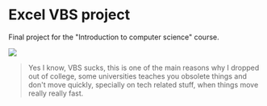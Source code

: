 # Excel VBS project

Final project for the "Introduction to computer science" course.

![](https://cl.ly/051Y2y2L443t/Screen%20Shot%202017-02-16%20at%204.26.13%20PM.png)

> Yes I know, VBS sucks, this is one of the main reasons why I dropped out of college, some universities teaches you obsolete things and don't move quickly, specially on tech related stuff, when things move really really fast.
